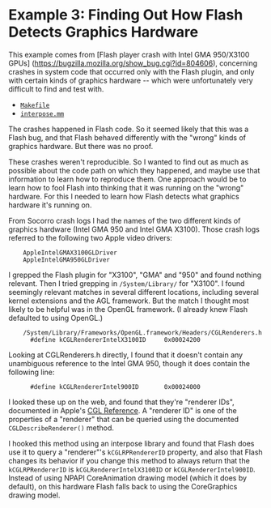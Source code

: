 # Example 3: Finding Out How Flash Detects Graphics Hardware

This example comes from [Flash player crash with Intel GMA 950/X3100
GPUs] (https://bugzilla.mozilla.org/show_bug.cgi?id=804606),
concerning crashes in system code that occurred only with the Flash
plugin, and only with certain kinds of graphics hardware -- which were
unfortunately very difficult to find and test with.

* [`Makefile`](examples3/Makefile)
* [`interpose.mm`](examples3/interpose.mm)

The crashes happened in Flash code.  So it seemed likely that this was
a Flash bug, and that Flash behaved differently with the "wrong" kinds
of graphics hardware.  But there was no proof.

These crashes weren't reproducible.  So I wanted to find out as much
as possible about the code path on which they happened, and maybe use
that information to learn how to reproduce them.  One approach would
be to learn how to fool Flash into thinking that it was running on the
"wrong" hardware.  For this I needed to learn how Flash detects what
graphics hardware it's running on.

From Socorro crash logs I had the names of the two different kinds of
graphics hardware (Intel GMA 950 and Intel GMA X3100).  Those crash
logs referred to the following two Apple video drivers:

        AppleIntelGMAX3100GLDriver
        AppleIntelGMA950GLDriver

I grepped the Flash plugin for "X3100", "GMA" and "950" and found
nothing relevant.  Then I tried grepping in `/System/Library/` for
"X3100".  I found seemingly relevant matches in several different
locations, including several kernel extensions and the AGL framework.
But the match I thought most likely to be helpful was in the OpenGL
framework.  (I already knew Flash defaulted to using OpenGL.)

        /System/Library/Frameworks/OpenGL.framework/Headers/CGLRenderers.h
          #define kCGLRendererIntelX3100ID     0x00024200

Looking at CGLRenderers.h directly, I found that it doesn't contain
any unambiguous reference to the Intel GMA 950, though it does contain
the following line:

          #define kCGLRendererIntel900ID       0x00024000

I looked these up on the web, and found that they're "renderer IDs",
documented in Apple's [CGL
Reference](https://developer.apple.com/library/mac/#documentation/graphicsimaging/reference/CGL_OpenGL/Reference/reference.html).
A "renderer ID" is one of the properties of a "renderer" that can be
queried using the documented `CGLDescribeRenderer()` method.

I hooked this method using an interpose library and found that Flash
does use it to query a "renderer"'s `kCGLRPRendererID` property, and
also that Flash changes its behavior if you change this method to
always return that the `kCGLRPRendererID` is
`kCGLRendererIntelX3100ID` or `kCGLRendererIntel900ID`.  Instead of
using NPAPI CoreAnimation drawing model (which it does by default), on
this hardware Flash falls back to using the CoreGraphics drawing
model.
